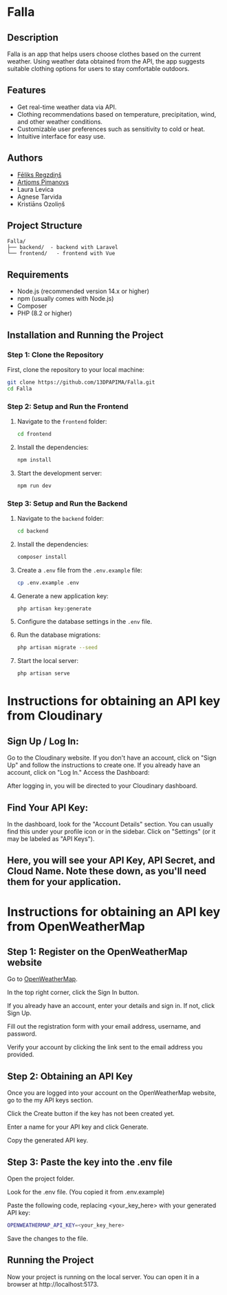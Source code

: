 # Falla

## Description

Falla is an app that helps users choose clothes based on the current weather. Using weather data obtained from the API, the app suggests suitable clothing options for users to stay comfortable outdoors.

## Features

- Get real-time weather data via API.
- Clothing recommendations based on temperature, precipitation, wind, and other weather conditions.
- Customizable user preferences such as sensitivity to cold or heat.
- Intuitive interface for easy use.

## Authors

- [Fēliks Regzdiņš](https://github.com/21DP3FRegz)
- [Artjoms Pimanovs](https://github.com/13DPAPIMA)
- Laura Levica
- Agnese Tarvida
- Kristiāns Ozoliņš

## Project Structure
```
Falla/
├── backend/  - backend with Laravel
└── frontend/   - frontend with Vue
```

## Requirements
- Node.js (recommended version 14.x or higher)
- npm (usually comes with Node.js)
- Composer
- PHP (8.2 or higher)

## Installation and Running the Project

### Step 1: Clone the Repository
First, clone the repository to your local machine:
```bash
git clone https://github.com/13DPAPIMA/Falla.git
cd Falla
```

### Step 2: Setup and Run the Frontend

1. Navigate to the `frontend` folder:
    ```bash
    cd frontend
    ```

2. Install the dependencies:
    ```bash
    npm install
    ```

3. Start the development server:
    ```bash
    npm run dev
    ```

### Step 3: Setup and Run the Backend

1. Navigate to the `backend` folder:
    ```bash
    cd backend
    ```

2. Install the dependencies:
    ```bash
    composer install
    ```

3. Create a `.env` file from the `.env.example` file:
    ```bash
    cp .env.example .env
    ```

4. Generate a new application key:
    ```bash
    php artisan key:generate
    ```

5. Configure the database settings in the `.env` file.

6. Run the database migrations:
    ```bash
    php artisan migrate --seed
    ```
7. Start the local server:
    ```bash
    php artisan serve
    ```

# Instructions for obtaining an API key from Cloudinary

## Sign Up / Log In:

Go to the Cloudinary website.
If you don't have an account, click on "Sign Up" and follow the instructions to create one. If you already have an account, click on "Log In."
Access the Dashboard:

After logging in, you will be directed to your Cloudinary dashboard.
## Find Your API Key:

In the dashboard, look for the "Account Details" section. You can usually find this under your profile icon or in the sidebar.
Click on "Settings" (or it may be labeled as "API Keys").

## Here, you will see your API Key, API Secret, and Cloud Name. Note these down, as you'll need them for your application.

    
# Instructions for obtaining an API key from OpenWeatherMap

## Step 1: Register on the OpenWeatherMap website

Go to [OpenWeatherMap](https://openweathermap.org/).

In the top right corner, click the Sign In button.

If you already have an account, enter your details and sign in. If not, click Sign Up.

Fill out the registration form with your email address, username, and password.

Verify your account by clicking the link sent to the email address you provided.

## Step 2: Obtaining an API Key

Once you are logged into your account on the OpenWeatherMap website, go to the my API keys section.

Click the Create button if the key has not been created yet.

Enter a name for your API key and click Generate.

Copy the generated API key.

## Step 3: Paste the key into the .env file

Open the project folder.

Look for the .env file. (You copied it from .env.example) 

Paste the following code, replacing <your_key_here> with your generated API key:
```bash
OPENWEATHERMAP_API_KEY=<your_key_here>
```
Save the changes to the file.

## Running the Project

Now your project is running on the local server. You can open it in a browser at http://localhost:5173.
